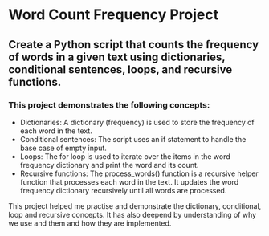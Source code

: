 # Word Count Frequency Project
## Create a Python script that counts the frequency of words in a given text using dictionaries, conditional sentences, loops, and recursive functions.

### This project demonstrates the following concepts:

- Dictionaries: A dictionary (frequency) is used to store the frequency of each word in the text.
- Conditional sentences: The script uses an if statement to handle the base case of empty input.
- Loops: The for loop is used to iterate over the items in the word frequency dictionary and print the word and its count.
- Recursive functions: The process_words() function is a recursive helper function that processes each word in the text. It updates the word frequency dictionary recursively until all words are processed.

This project helped me practise and demonstrate the dictionary, conditional, loop and recursive concepts. 
It has also deepend by understanding of why we use and them and how they are implemented. 

